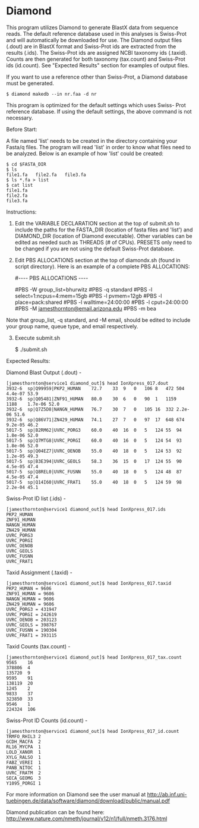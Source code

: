 # Diamond
This program utilizes Diamond to generate BlastX data from sequence reads. The default reference database used in this analyses is Swiss-Prot and will automatically be downloaded for use. The Diamond output files (.dout) are in BlastX format and Swiss-Prot ids are extracted from the results (.ids). The Swiss-Prot ids are assigned NCBI taxonomy ids (.taxid). Counts are then generated for both taxonomy (tax.count) and Swiss-Prot ids (id.count). See "Expected Results" section for examples of output files. 

If you want to use a reference other than Swiss-Prot, a Diamond database must be generated.  

    $ diamond makedb --in nr.faa -d nr

This program is optimized for the default settings which uses Swiss-
Prot reference database. If using the default settings, the above command is not necessary. 

Before Start:

A file named 'list' needs to be created in the directory containing your Fasta/q files. The program will read 'list' in order to know what files need to be analyzed. Below is an example of how 'list' could be created:

    $ cd $FASTA_DIR
    $ ls
    file1.fa   file2.fa   file3.fa
    $ ls *.fa > list
    $ cat list
    file1.fa
    file2.fa
    file3.fa

Instructions:

1) Edit the VARIABLE DECLARATION section at the top of submit.sh to include the paths for the FASTA_DIR (location of fasta files and 'list') and DIAMOND_DIR (location of Diamond executable). Other variables can be edited as needed such as THREADS (# of CPUs). PRESETS only need to be changed if you are not using the default Swiss-Prot database.

2) Edit PBS ALLOCATIONS section at the top of diamondx.sh (found in script directory). Here is an example of a complete PBS ALLOCATIONS:

    #---- PBS ALLOCATIONS ----

    #PBS -W group_list=bhurwitz
    #PBS -q standard
    #PBS -l select=1:ncpus=4:mem=15gb
    #PBS -l pvmem=12gb
    #PBS -l place=pack:shared
    #PBS -l walltime=24:00:00
    #PBS -l cput=24:00:00
    #PBS -M jamesthornton@email.arizona.edu
    #PBS -m bea

Note that group_list, -q standard, and -M email, should be edited to include your group name, queue type, and email respectively. 

3) Execute submit.sh
    
    $ ./submit.sh

Expected Results:

Diamond Blast Output (.dout) -

    [jamesthornton@service1 diamond_out]$ head IonXpress_017.dout
    3932-6  sp|Q99959|PKP2_HUMAN    72.7    33  9   0   106 8   472 504 4.4e-07 53.9
    3932-6  sp|Q05481|ZNF91_HUMAN   80.0    30  6   0   90  1   1159    1188    1.7e-06 52.0
    3932-6  sp|Q7Z5D8|NANGN_HUMAN   76.7    30  7   0   105 16  332 2.2e-06 51.6
    3932-6  sp|Q86V71|ZN429_HUMAN   74.1    27  7   0   97  17  648 674 9.2e-05 46.2
    5017-5  sp|B2RM62|UVRC_PORG3    60.0    40  16  0   5   124 55  94  1.8e-06 52.0
    5017-5  sp|Q7MTG8|UVRC_PORGI    60.0    40  16  0   5   124 54  93  1.8e-06 52.0
    5017-5  sp|Q04EZ7|UVRC_OENOB    55.0    40  18  0   5   124 53  92  1.2e-05 49.3
    5017-5  sp|B3E394|UVRC_GEOLS    58.3    36  15  0   17  124 55  90  4.5e-05 47.4
    5017-5  sp|Q8REL0|UVRC_FUSNN    55.0    40  18  0   5   124 48  87  4.5e-05 47.4
    5017-5  sp|Q14I60|UVRC_FRAT1    55.0    40  18  0   5   124 59  98  2.2e-04 45.1

Swiss-Prot ID list (.ids) - 

    [jamesthornton@service1 diamond_out]$ head IonXpress_017.ids
    PKP2_HUMAN
    ZNF91_HUMAN
    NANGN_HUMAN
    ZN429_HUMAN
    UVRC_PORG3
    UVRC_PORGI
    UVRC_OENOB
    UVRC_GEOLS
    UVRC_FUSNN
    UVRC_FRAT1

Taxid Assignment (.taxid) -

    [jamesthornton@service1 diamond_out]$ head IonXpress_017.taxid
    PKP2_HUMAN = 9606
    ZNF91_HUMAN = 9606
    NANGN_HUMAN = 9606
    ZN429_HUMAN = 9606
    UVRC_PORG3 = 431947
    UVRC_PORGI = 242619
    UVRC_OENOB = 203123
    UVRC_GEOLS = 398767
    UVRC_FUSNN = 190304
    UVRC_FRAT1 = 393115

Taxid Counts (tax.count) -

    [jamesthornton@service1 diamond_out]$ head IonXpress_017_tax.count
    9565    16
    378806  4
    135720  9
    9595    91
    138119  20
    1245    2
    9833    37
    323850  33
    9546    1
    224324  106

Swiss-Prot ID Counts (id.count) -

    [jamesthornton@service1 diamond_out]$ head IonXpress_017_id.count
    TRMFO_RHIL3 2
    GCDH_MACFA  2
    RL16_MYCPA  1
    LOLD_XANOR  1
    XYLG_RALSO  1
    FABZ_VEREI  1
    PANB_NITOC  1
    UVRC_FRATM  2
    SECA_GEOMG  3
    Y1095_PORGI 1

For more information on Diamond see the user manual at http://ab.inf.uni-tuebingen.de/data/software/diamond/download/public/manual.pdf

Diamond publication can be found here: http://www.nature.com/nmeth/journal/v12/n1/full/nmeth.3176.html
